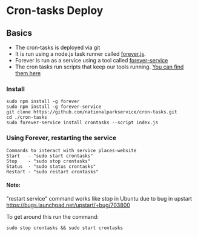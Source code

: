 # Cron-tasks Deploy

## Basics
* The cron-tasks is deployed via git
* It is run using a node.js task runner called [forever.js](https://github.com/foreverjs/forever).
* Forever is run as a service using a tool called [forever-service](https://github.com/zapty/forever-service)
* The cron tasks run scripts that keep our tools running. [You can find them here](https://github.com/nationalparkservice/cron-tasks/blob/master/taskList.js)

### Install
```
sudo npm install -g forever
sudo npm install -g forever-service
git clone https://github.com/nationalparkservice/cron-tasks.git
cd ./cron-tasks
sudo forever-service install crontasks --script index.js
```

### Using Forever, restarting the service
```
Commands to interact with service places-website
Start   - "sudo start crontasks"
Stop    - "sudo stop crontasks"
Status  - "sudo status crontasks"
Restart - "sudo restart crontasks"
```

#### Note:
"restart service" command works like stop in Ubuntu due to bug in upstart https://bugs.launchpad.net/upstart/+bug/703800

To get around this run the command:

```sudo stop crontasks && sudo start crontasks```
